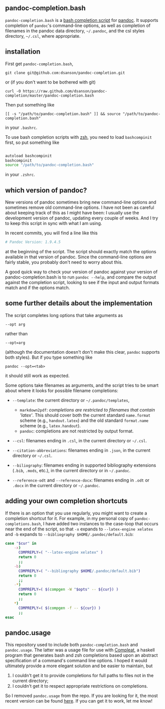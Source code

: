 pandoc-completion.bash
----------------------

`pandoc-completion.bash` is a [bash completion script][] for [pandoc][].
It supports completion of `pandoc`'s command-line options, as well as
completion of filenames in the pandoc data directory, `~/.pandoc`, and
the csl styles directory, `~/.csl`, where appropriate.

installation
------------

First get `pandoc-completion.bash`,

    git clone git@github.com:dsanson/pandoc-completion.git

or (if you don't want to be bothered with git)

    curl -O https://raw.github.com/dsanson/pandoc-completion/master/pandoc-completion.bash

Then put something like

    [[ -s "/path/to/pandoc-completion.bash" ]] && source "/path/to/pandoc-completion.bash"

in your `.bashrc`.

To use bash completion scripts with [zsh][], you need to load `bashcompinit` first, so put something like

```bash

autoload bashcompinit
bashcompinit
source "/path/to/pandoc-completion.bash"

```

in your `.zshrc`.

which version of pandoc?
------------------------

New versions of pandoc sometimes bring new command-line options and sometimes remove old command-line options. I have not been as careful about keeping track of this as I might have been: I usually use the development version of pandoc, updating every couple of weeks. And I try to keep this script in sync with what I am using.

In recent commits, you will find a line like this

```bash
# Pandoc Version: 1.9.4.5
```

at the beginning of the script. The script should exactly match the options available in that version of pandoc. Since the command-line options are fairly stable, you probably don't need to worry about this.

A good quick way to check your version of pandoc against your version of pandoc-completion.bash is to run `pandoc --help`, and compare the output against the completion script, looking to see if the input and output formats match and if the options match.

some further details about the implementation
---------------------------------------------

The script completes long options that take arguments as

    --opt arg

rather than

    --opt=arg

(although the documentation doesn't don't make this clear, `pandoc`
supports both styles). But if you type something like

    pandoc --opt=<tab>

it should still work as expected.

Some options take filenames as arguments, and the script tries to be
smart about where it looks for possible filename completions:

-   `--template`: the current directory or `~/.pandoc/templates`,
    -   `markdown2pdf`: *completions are restricted to filenames that
        contain 'latex'*. This should cover both the current standard
        `name.format` scheme (e.g., `handout.latex`) and the old
        standard `format.name` scheme (e.g., `latex.handout`).
    -   `pandoc`: completions are not restricted by output format.

-   `--csl`: filenames ending in `.csl`, in the current directory or
    `~/.csl`.
-   `--citation-abbreviations`: filenames ending in `.json`, in the
    current directory or `~/.csl`.
-   `--biliography`: filenames ending in supported bibliography
    extensions (`.bib`, `.mods`, etc.), in the current directory or in
    `~/.pandoc`.
-   `--reference-odt` and `--reference-docx`: filenames ending in `.odt`
    or `.docx` in the current directory or `~/.pandoc`.

adding your own completion shortcuts
------------------------------------

If there is an option that you use regularly, you might want to create a completion shortcut for it. For example, in my personal copy of `pandoc-completions.bash`, I have added two instances to the case-loop that occurs near the end of the script, so that `-x` expands to `--latex-engine xelatex` and `-b` expands to `--bibliography $HOME/.pandoc/default.bib`: 

```bash
case "$cur" in
    -x)
      COMPREPLY=( "--latex-engine xelatex" )
      return 0
      ;;
    -b)
      COMPREPLY=( "--bibliography $HOME/.pandoc/default.bib")
      return 0
      ;;
    -*)
      COMPREPLY=( $(compgen -W "$opts" -- ${cur}) )
      return 0
      ;;
    *)
      COMPREPLY=( $(compgen -f -- ${cur}) )
      ;;
esac
```

pandoc.usage
------------

This repository used to include both `pandoc-completion.bash` and
`pandoc.usage`. The latter was a usage file for use with
[Compleat][], a haskell program that generates bash and zsh completions
based upon an abstract specification of a command's command line options.
I hoped it would ultimately provide a more elegant solution and be
easier to maintain, but

1.  I couldn't get it to provide completions for full paths to files not
    in the current directory;
2.  I couldn't get it to respect appropriate restrictions on
    completions.

So I removed `pandoc.usage` from the repo. If you are looking for it,
the most recent version can be found [here][]. If you can get it to work, let me know!

  [bash completion script]: http://www.hypexr.org/bash_tutorial.php#completion
  [pandoc]: http://johnmacfarlane.net/pandoc/
  [zsh]: http://zsh.sourceforge.net/
  [Compleat]: https://github.com/mbrubeck/compleat
  [here]: https://github.com/dsanson/pandoc-completion/commit/72eab2016eafa4957b1cfac07989d4f8ab208e4e

